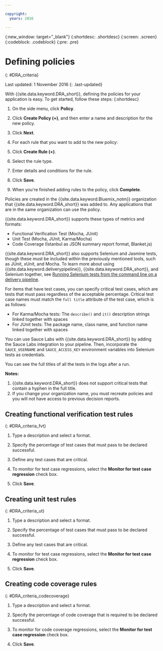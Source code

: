 ```yaml
---

copyright:
  years: 2016

---
```


{:new_window: target="_blank"}
{:shortdesc: .shortdesc}
{:screen: .screen}
{:codeblock: .codeblock}
{:pre: .pre}

# Defining policies
{: #DRA_criteria}

Last updated: 1 November 2016
{: .last-updated}

With {{site.data.keyword.DRA_short}}, defining the policies for your application is easy. To get started, follow these steps:
{:shortdesc}

1. On the side menu, click **Policy**.

2. Click **Create Policy (+)**, and then enter a name and description for the new policy.

3. Click **Next**.

4. For each rule that you want to add to the new policy:
  1. Click **Create Rule (+)**.
  2. Select the rule type.
  3. Enter details and conditions for the rule.
  4. Click **Save**.

5. When you're finished adding rules to the policy, click **Complete**.

Policies are created in the {{site.data.keyword.Bluemix_notm}} organization that {{site.data.keyword.DRA_short}} was added to. Any applications that are in the same organization can use the policy.

{{site.data.keyword.DRA_short}} supports these types of metrics and formats:

* Functional Verification Test (Mocha, JUnit)
* Unit Test (Mocha, JUnit, Karma/Mocha)
* Code Coverage (Istanbul as JSON summary report format, Blanket.js)

{{site.data.keyword.DRA_short}} also supports Selenium and Jasmine tests, though these must be included within the previously mentioned tools, such as JUnit, xUnit, and Mocha. To learn more about using {{site.data.keyword.deliverypipeline}}, {{site.data.keyword.DRA_short}}, and Selenium together, see [Running Selenium tests from the command line on a delivery pipeline](https://developer.ibm.com/devops-services/2016/07/21/running-selenium-tests-command-line-delivery-pipeline/).

For items that have test cases, you can specify critical test cases, which are tests that must pass regardless of the acceptable percentage. Critical test case names must match the `full title` attribute of the test case, which is as follows:    
* For Karma/Mocha tests: The `describe()` and `it()` description strings linked together with spaces
* For JUnit tests: The package name, class name, and function name linked together with spaces    

You can use Sauce Labs with {{site.data.keyword.DRA_short}} by adding the Sauce Labs integration to your pipeline. Then, incorporate the `SAUCE_USERNAME` and `SAUCE_ACCESS_KEY` environment variables into Selenium tests as credentials.

You can see the full titles of all the tests in the logs after a run.  

**Notes:**  
1. {{site.data.keyword.DRA_short}} does not support critical tests that contain a hyphen in the full title.    
2. If you change your organization name, you must recreate policies and you will not have access to previous decision reports.

## Creating functional verification test rules
{: #DRA_criteria_fvt}

1. Type a description and select a format.

2. Specify the percentage of test cases that must pass to be declared successful.

3. Define any test cases that are critical.

4. To monitor for test case regressions, select the **Monitor for test case regression** check box.

5. Click **Save**.


## Creating unit test rules
{: #DRA_criteria_ut}

1. Type a description and select a format.

2. Specify the percentage of test cases that must pass to be declared successful.

3. Define any test cases that are critical.

4. To monitor for test case regressions, select the **Monitor for test case regression** check box.

5. Click **Save**.


## Creating code coverage rules
{: #DRA_criteria_codecoverage}

1. Type a description and select a format.

2. Specify the percentage of code coverage that is required to be declared successful.

3. To monitor for code coverage regressions, select the **Monitor for test case regression** check box.

4. Click **Save**.
